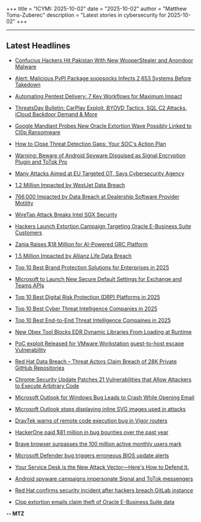 +++
title = "ICYMI: 2025-10-02"
date = "2025-10-02"
author = "Matthew Toms-Zuberec"
description = "Latest stories in cybersecurity for 2025-10-02"
+++

---------------------------------------------------------------------------
## Latest Headlines
- [Confucius Hackers Hit Pakistan With New WooperStealer and Anondoor Malware](https://thehackernews.com/2025/10/confucius-hackers-hit-pakistan-with-new.html)

- [Alert: Malicious PyPI Package soopsocks Infects 2,653 Systems Before Takedown](https://thehackernews.com/2025/10/alert-malicious-pypi-package-soopsocks.html)

- [Automating Pentest Delivery: 7 Key Workflows for Maximum Impact](https://thehackernews.com/2025/10/automating-pentest-delivery-7-key.html)

- [ThreatsDay Bulletin: CarPlay Exploit, BYOVD Tactics, SQL C2 Attacks, iCloud Backdoor Demand & More](https://thehackernews.com/2025/10/threatsday-bulletin-carplay-exploit.html)

- [Google Mandiant Probes New Oracle Extortion Wave Possibly Linked to Cl0p Ransomware](https://thehackernews.com/2025/10/google-mandiant-probes-new-oracle.html)

- [How to Close Threat Detection Gaps: Your SOC's Action Plan](https://thehackernews.com/2025/10/how-to-close-threat-detection-gaps-your.html)

- [Warning: Beware of Android Spyware Disguised as Signal Encryption Plugin and ToTok Pro](https://thehackernews.com/2025/10/warning-beware-of-android-spyware.html)

- [Many Attacks Aimed at EU Targeted OT, Says Cybersecurity Agency](https://www.securityweek.com/many-attacks-aimed-at-eu-targeted-ot-says-cybersecurity-agency/)

- [1.2 Million Impacted by WestJet Data Breach](https://www.securityweek.com/1-2-million-impacted-by-westjet-data-breach/)

- [766,000 Impacted by Data Breach at Dealership Software Provider Motility](https://www.securityweek.com/766000-impacted-by-data-breach-at-dealership-software-provider-motility/)

- [WireTap Attack Breaks Intel SGX Security](https://www.securityweek.com/wiretap-attack-breaks-intel-sgx-security/)

- [Hackers Launch Extortion Campaign Targeting Oracle E-Business Suite Customers](https://www.securityweek.com/cybercriminals-claim-theft-of-data-from-oracle-e-business-suite-customers/)

- [Zania Raises $18 Million for AI-Powered GRC Platform](https://www.securityweek.com/zania-raises-18-million-for-ai-powered-grc-platform/)

- [1.5 Million Impacted by Allianz Life Data Breach](https://www.securityweek.com/1-5-million-impacted-by-allianz-life-data-breach/)

- [Top 10 Best Brand Protection Solutions for Enterprises in 2025](https://cybersecuritynews.com/best-brand-protection-solutions/)

- [Microsoft to Launch New Secure Default Settings for Exchange and Teams APIs](https://cybersecuritynews.com/secure-default-exchange-and-teams/)

- [Top 10 Best Digital Risk Protection (DRP) Platforms in 2025](https://cybersecuritynews.com/best-digital-risk-protection-drp-platforms/)

- [Top 10 Best Cyber Threat Intelligence Companies in 2025](https://cybersecuritynews.com/best-cyber-threat-intelligence-companies/)

- [Top 10 Best End-to-End Threat Intelligence Compaines in 2025](https://cybersecuritynews.com/best-end-to-end-threat-intelligence-compaines/)

- [New Obex Tool Blocks EDR Dynamic Libraries From Loading at Runtime](https://cybersecuritynews.com/obex-blocks-edr-dynamic-libraries/)

- [PoC exploit Released for VMware Workstation guest-to-host escape Vulnerability](https://cybersecuritynews.com/vmware-workstation-vulnerability/)

- [Red Hat Data Breach – Threat Actors Claim Breach of 28K Private GitHub Repositories](https://cybersecuritynews.com/red-hat-data-breach/)

- [Chrome Security Update Patches 21 Vulnerabilities that Allow Attackers to Execute Arbitrary Code](https://cybersecuritynews.com/chrome-security-updates/)

- [Microsoft Outlook for Windows Bug Leads to Crash While Opening Email](https://cybersecuritynews.com/microsoft-outlook-windows-bug/)

- [Microsoft Outlook stops displaying inline SVG images used in attacks](https://www.bleepingcomputer.com/news/security/microsoft-outlook-stops-displaying-inline-svg-images-used-in-attacks/)

- [DrayTek warns of remote code execution bug in Vigor routers](https://www.bleepingcomputer.com/news/security/draytek-warns-of-remote-code-execution-bug-in-vigor-routers/)

- [HackerOne paid $81 million in bug bounties over the past year](https://www.bleepingcomputer.com/news/security/hackerone-paid-81-million-in-bug-bounties-over-the-past-year/)

- [Brave browser surpasses the 100 million active monthly users mark](https://www.bleepingcomputer.com/news/software/brave-browser-surpasses-the-100-million-active-monthly-users-mark/)

- [Microsoft Defender bug triggers erroneous BIOS update alerts](https://www.bleepingcomputer.com/news/microsoft/microsoft-defender-bug-triggers-erroneous-bios-update-alerts/)

- [Your Service Desk is the New Attack Vector—Here's How to Defend It.](https://www.bleepingcomputer.com/news/security/your-service-desk-is-the-new-attack-vector-heres-how-to-defend-it/)

- [Android spyware campaigns impersonate Signal and ToTok messengers](https://www.bleepingcomputer.com/news/security/android-spyware-campaigns-impersonate-signal-and-totok-messengers/)

- [Red Hat confirms security incident after hackers breach GitLab instance](https://www.bleepingcomputer.com/news/security/red-hat-confirms-security-incident-after-hackers-breach-gitlab-instance/)

- [Clop extortion emails claim theft of Oracle E-Business Suite data](https://www.bleepingcomputer.com/news/security/clop-extortion-emails-claim-theft-of-oracle-e-business-suite-data/)

**-- MTZ**